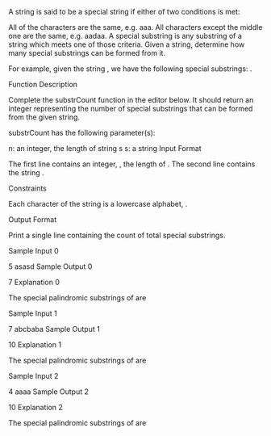 A string is said to be a special string if either of two conditions is met:

All of the characters are the same, e.g. aaa.
All characters except the middle one are the same, e.g. aadaa.
A special substring is any substring of a string which meets one of those criteria. Given a string, determine how many special substrings can be formed from it.

For example, given the string , we have the following special substrings: .

Function Description

Complete the substrCount function in the editor below. It should return an integer representing the number of special substrings that can be formed from the given string.

substrCount has the following parameter(s):

n: an integer, the length of string s
s: a string
Input Format

The first line contains an integer, , the length of .
The second line contains the string .

Constraints

Each character of the string is a lowercase alphabet, .

Output Format

Print a single line containing the count of total special substrings.

Sample Input 0

5
asasd
Sample Output 0

7
Explanation 0

The special palindromic substrings of are

Sample Input 1

7
abcbaba
Sample Output 1

10
Explanation 1

The special palindromic substrings of are

Sample Input 2

4
aaaa
Sample Output 2

10
Explanation 2

The special palindromic substrings of are
